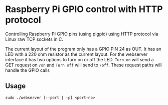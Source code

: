 # Raspberry Pi GPIO control with HTTP protocol
Controlling Raspberry PI GPIO pins (using pigpio) using HTTP protocol via Linux raw TCP sockets in C.

The current layout of the program only has a GPIO PIN 24 as OUT. It has an LED with a 220 ohm resistor as the current layout. For the webserver interface it has two options to turn on or off the LED. `Turn on` will send a GET request on `/on` and `Turn off` will send to `/off`. These request paths will handle the GPIO calls

## Usage
`sudo ./webserver [--port | -p] <port-no>`
